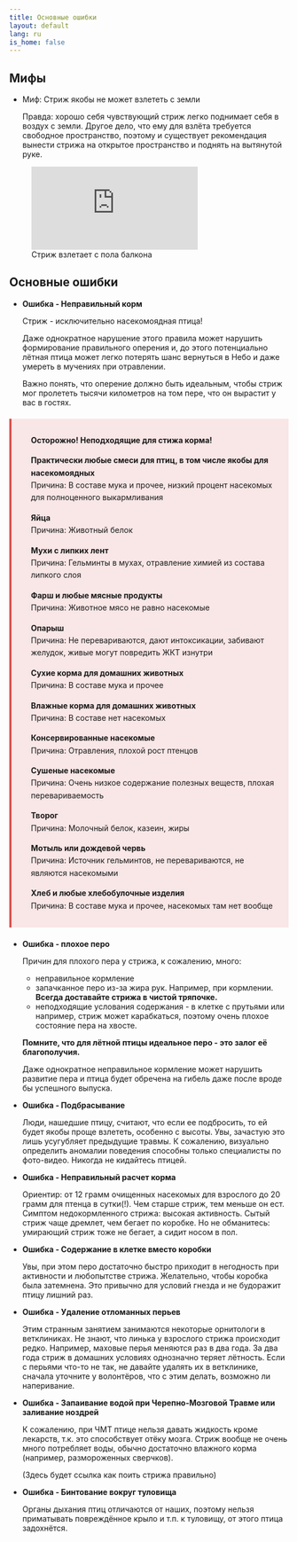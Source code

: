 ```yaml
---
title: Основные ошибки
layout: default
lang: ru
is_home: false
---
```


## Мифы
* Миф: Стриж якобы не может взлететь с земли
  
  Правда: хорошо себя чувствующий стриж легко поднимает себя в воздух с земли. 
  Другое дело, что ему для взлёта требуется свободное пространство, поэтому и существует рекомендация вынести стрижа на открытое пространство и поднять на вытянутой руке.
<figure>
    <iframe src="https://www.youtube.com/embed/2kTd4QXjUlc" frameborder="0" allowfullscreen></iframe>
    <figcaption>Стриж взлетает с пола балкона</figcaption>
</figure>




## Основные ошибки

* **Ошибка - Неправильный корм**

  
  Стриж - исключительно насекомоядная птица! 
  
  Даже однократное нарушение этого правила может нарушить формирование правильного оперения и, до этого потенциально лётная птица может легко потерять шанс вернуться в Небо и даже умереть в мучениях при отравлении. 
  
  Важно понять, что оперение должно быть идеальным, чтобы стриж мог пролететь тысячи километров на том пере, что он вырастит у вас в гостях.

<div style="border-left: 4px solid #d9534f; background-color: #f9e6e6; padding: 1em; padding-left: 35px; margin: 1.5em 0; line-height: 1.6;">
  <p><strong>Осторожно! Неподходящие для стижа корма!</strong></p>

  <p><strong>Практически любые смеси для птиц, в том числе якобы для насекомоядных</strong><br>
  Причина: В составе мука и прочее, низкий процент насекомых для полноценного выкармливания</p>

  <p><strong>Яйца</strong><br>
  Причина: Животный белок</p>

  <p><strong>Мухи с липких лент</strong><br>
  Причина: Гельминты в мухах, отравление химией из состава липкого слоя</p>

  <p><strong>Фарш и любые мясные продукты</strong><br>
  Причина: Животное мясо не равно насекомые</p>

  <p><strong>Опарыш</strong><br>
  Причина: Не перевариваются, дают интоксикации, забивают желудок, живые могут повредить ЖКТ изнутри</p>

  <p><strong>Сухие корма для домашних животных</strong><br>
  Причина: В составе мука и прочее</p>

  <p><strong>Влажные корма для домашних животных</strong><br>
  Причина: В составе нет насекомых</p>

  <p><strong>Консервированные насекомые</strong><br>
  Причина: Отравления, плохой рост птенцов</p>

  <p><strong>Сушеные насекомые</strong><br>
  Причина: Очень низкое содержание полезных веществ, плохая перевариваемость</p>

  <p><strong>Творог</strong><br>
  Причина: Молочный белок, казеин, жиры</p>

  <p><strong>Мотыль или дождевой червь</strong><br>
  Причина: Источник гельминтов, не перевариваются, не являются насекомыми</p>

  <p><strong>Хлеб и любые хлебобулочные изделия</strong><br>
  Причина: В составе мука и прочее, насекомых там нет вообще</p>
</div>



* **Ошибка - плохое перо**
  
  Причин для плохого пера у стрижа, к сожалению, много:
  - неправильное кормление
  - запачканное перо из-за жира рук. Например, при кормлении. **Всегда доставайте стрижа в чистой тряпочке.**
  - неподходящие услования содержания - в клетке с прутьями или например, стриж может карабкаться, поэтому очень плохое состояние пера на хвосте.

  **Помните, что для лётной птицы идеальное перо - это залог её благополучия.**
  
  Даже однократное неправильное кормление может нарушить развитие пера и птица будет обречена на гибель даже после вроде бы успешного выпуска.

* **Ошибка - Подбрасывание**
  
  Люди, нашедшие птицу, считают, что если ее подбросить, то ей будет якобы проще взлететь, особенно с высоты. Увы, зачастую это лишь усугубляет предыдущие травмы. К сожалению, визуально определить аномалии поведения способны только специалисты по фото-видео. Никогда не кидайтесь птицей.

* **Ошибка - Неправильный расчет корма**
  
  Ориентир: от 12 грамм очищенных насекомых для взрослого до 20 грамм для птенца в сутки(!). Чем старше стриж, тем меньше он ест. Симптом недокормленного стрижа: высокая активность. Сытый стриж чаще дремлет, чем бегает по коробке. Но не обманитесь: умирающий стриж тоже не бегает, а сидит носом в пол.

* **Ошибка - Содержание в клетке вместо коробки**
  
  Увы, при этом перо достаточно быстро приходит в негодность при активности и любопытстве стрижа. Желательно, чтобы коробка была затемнена. Это привычно для условий гнезда и не будоражит птицу лишний раз.

* **Ошибка - Удаление отломанных перьев**
  
  Этим странным занятием занимаются некоторые орнитологи в ветклиниках. Не знают, что линька у взрослого стрижа происходит редко. Например, маховые перья меняются раз в два года. За два года стриж в домашних условиях однозначно теряет лётность. Если с перьями что-то не так, не давайте удалять их в ветклинике, сначала уточните у волонтёров, что с этим делать, возможно ли наперивание.

* **Ошибка - Запаивание водой при Черепно-Мозговой Травме или заливание ноздрей**
  
  К сожалению, при ЧМТ птице нельзя давать жидкость кроме лекарств, т.к. это способствует отёку мозга. Стриж вообще не очень много потребляет воды, обычно достаточно влажного корма (например, размороженных сверчков).

  (Здесь будет ссылка как поить стрижа правильно)

* **Ошибка - Бинтование вокруг туловища**
  
  Органы дыхания птиц отличаются от наших, поэтому нельзя приматывать повреждённое крыло и т.п. к туловищу, от этого птица задохнётся.
